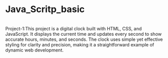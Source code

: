 # Java_Scritp_basic
<br>Project-1:This project is a digital clock built with HTML, CSS, and JavaScript. It displays the current time and updates every second to show accurate hours, minutes, and seconds. The clock uses simple yet effective styling for clarity and precision, making it a straightforward example of dynamic web development.
